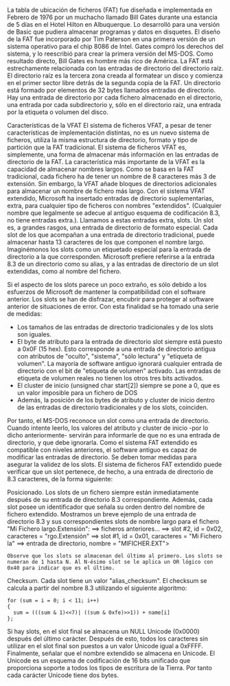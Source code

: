 La tabla de ubicación de ficheros (FAT) fue diseñada e implementada en Febrero de 1976 por un muchacho llamado Bill Gates durante una estancia de 5 días en el Hotel Hilton en Albuquerque. Lo desarrolló para una versión de Basic que pudiera almacenar programas y datos en disquetes. El diseño de la FAT fue incorporado por Tim Paterson en una primera versión de un sistema operativo para el chip 8086 de Intel. Gates compró los derechos del sistema, y lo reescribió para crear la primera versión del MS-DOS. Como resultado directo, Bill Gates es hombre más rico de América.
La FAT está estrechamente relacionada con las entradas de directorio del directorio raíz. El directorio raíz es la tercera zona creada al formatear un disco y comienza en el primer sector libre detrás de la segunda copia de la FAT. Un directorio está formado por elementos de 32 bytes llamados entradas de directorio. Hay una entrada de directorio por cada fichero almacenado en el directorio, una entrada por cada subdirectorio y, sólo en el directorio raíz, una entrada por la etiqueta o volumen del disco.

Características de la VFAT
El sistema de ficheros VFAT, a pesar de tener características de implementación distintas, no es un nuevo sistema de ficheros, utiliza la misma estructura de directorio, formato y tipo de partición que la FAT tradicional. El sistema de ficheros VFAT es, simplemente, una forma de almacenar más información en las entradas de directorio de la FAT. La característica más importante de la VFAT es la capacidad de almacenar nombres largos. Como se basa en la FAT tradicional, cada fichero ha de tener un nombre de 8 caracteres más 3 de extensión. Sin embargo, la VFAT añade bloques de directorios adicionales para almacenar un nombre de fichero más largo. Con el sistema VFAT extendido, Microsoft ha insertado entradas de directorio suplementarias, extra, para cualquier tipo de ficheros con nombres "extendidos". (Cualquier nombre que legalmente se adecue al antiguo esquema de codificación 8.3, no tiene entradas extra.). Llamamos a estas entradas extra, slots. Un slot es, a grandes rasgos, una entrada de directorio de formato especial. Cada slot de los que acompañan a una entrada de directorio tradicional, puede almacenar hasta 13 caracteres de los que componen el nombre largo. Imaginémonos los slots como un etiquetado especial para la entrada de directorio a la que corresponden. Microsoft prefiere referirse a la entrada 8.3 de un directorio como su alias, y a las entradas de directorio de un slot extendidas, como al nombre del fichero.

Si el aspecto de los slots parece un poco extraño, es sólo debido a los esfuerzos de Microsoft de mantener la compatibilidad con el software anterior. Los slots se han de disfrazar, encubrir para proteger al software anterior de situaciones de error. Con esta finalidad se ha tomado una serie de medidas:

-	Los tamaños de las entradas de directorio tradicionales y de los slots son iguales.
-	El byte de atributo para la entrada de directorio slot siempre está puesto a 0x0F (15 hex). Esto corresponde a una entrada de directorio antigua con atributos de "oculto", "sistema", "sólo lectura" y "etiqueta de volumen". La mayoría de software antiguo ignorará cualquier entrada de directorio con el bit de "etiqueta de volumen" activado. Las entradas de etiqueta de volumen reales no tienen los otros tres bits activados.
-	El cluster de inicio (unsigned char start[2]) siempre se pone a 0, que es un valor imposible para un fichero de DOS
-	Además, la posición de los bytes de atributo y cluster de inicio dentro de las entradas de directorio tradicionales y de los slots, coinciden.

Por tanto, el MS-DOS reconoce un slot como una entrada de directorio. Cuando intente leerlo, los valores del atributo y cluster de inicio -por lo dicho anteriormente- servirán para informarle de que no es una entrada de directorio, y que debe ignorarla. Como el sistema FAT extendido es compatible con niveles anteriores, el software antiguo es capaz de modificar las entradas de directorio. Se deben tomar medidas para asegurar la validez de los slots. El sistema de ficheros FAT extendido puede verificar que un slot pertenece, de hecho, a una entrada de directorio de 8.3 caracteres, de la forma siguiente:

Posicionado. Los slots de un fichero siempre están inmediatamente después de su entrada de directorio 8.3 correspondiente. Además, cada slot posee un identificador que señala su orden dentro del nombre de fichero extendido. Mostramos un breve ejemplo de una entrada de directorio 8.3 y sus correspondientes slots de nombre largo para el fichero "Mi Fichero largo.Extensión":
    ==> ficheros anteriores...
    ==> slot #2, id = 0x02, caracteres = "rgo.Extensión"
    ==> slot #1, id = 0x01, caracteres = "Mi Fichero la"
    ==> entrada de directorio, nombre = "MIFICHER.EXT">

    Observe que los slots se almacenan del último al primero. Los slots se numeran de 1 hasta N. Al N-ésimo slot se le aplica un OR lógico con 0x40 para indicar que es el último.

Checksum. Cada slot tiene un valor "alias_checksum". El checksum se calcula a partir del nombre 8.3 utilizando el siguiente algoritmo:


    for (sum = i = 0; i < 11; i++) 
    {       
      sum = (((sum & 1)<<7)| ((sum & 0xfe)>>1)) + name[i]       
    };

Si hay slots, en el slot final se almacena un NULL Unicode (0x0000) después del último carácter. Después de esto, todos los caracteres sin utilizar en el slot final son puestos a un valor Unicode igual a 0xFFFF. Finalmente, señalar que el nombre extendido se almacena en Unicode. El Unicode es un esquema de codificación de 16 bits unificado que proporciona soporte a todos los tipos de escritura de la Tierra. Por tanto cada carácter Unicode tiene dos bytes.
